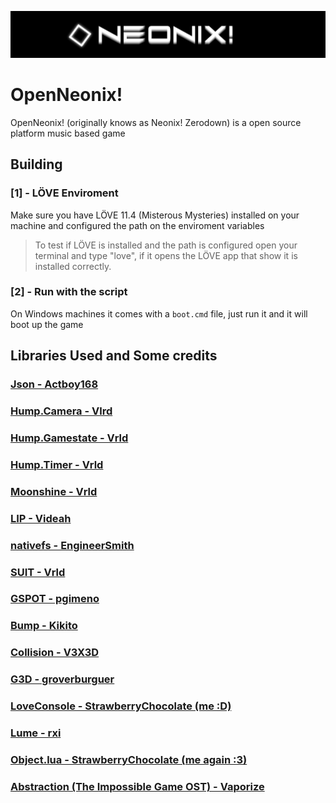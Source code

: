 ![](assets/logo.png)

# OpenNeonix!

OpenNeonix! (originally knows as Neonix! Zerodown) is a open source platform music based game

## Building
### [1] - LÖVE Enviroment
Make sure you have LÖVE 11.4 (Misterous Mysteries) installed on your machine and configured the path on the enviroment variables

> To test if LÖVE is installed and the path is configured open your terminal and type "love", if it opens the LÖVE app that show it is installed correctly.

### [2] - Run with the script
On Windows machines it comes with a `boot.cmd` file, just run it and it will boot up the game

## Libraries Used and Some credits

### [Json - Actboy168](https://github.com/actboy168/json.lua/blob/master/json.lua)
### [Hump.Camera - Vlrd](https://github.com/vrld/hump)
### [Hump.Gamestate - Vrld](https://github.com/vrld/hump)
### [Hump.Timer - Vrld](https://github.com/vrld/hump)
### [Moonshine - Vrld](https://github.com/vrld/moonshine)
### [LIP - Videah](https://github.com/videah/Love_INI_Parser/blob/master/LIP.lua)
### [nativefs - EngineerSmith](https://github.com/EngineerSmith/nativefs)
### [SUIT - Vrld](https://github.com/vrld/SUIT)
### [GSPOT - pgimeno](https://notabug.org/pgimeno/Gspot/src/master/main.lua)
### [Bump - Kikito](https://github.com/kikito/bump.lua)
### [Collision - V3X3D](https://gitlab.com/V3X3D/love-libs/-/tree/master/CollisionLib)
### [G3D - groverburguer](https://github.com/groverburger/g3d)
### [LoveConsole - StrawberryChocolate (me :D)](https://github.com/Doge2Dev/LoveConsole)
### [Lume - rxi](https://github.com/rxi/lume/)
### [Object.lua - StrawberryChocolate (me again :3)](https://github.com/Doge2Dev/Object.lua)
### [Abstraction (The Impossible Game OST) - Vaporize](https://www.newgrounds.com/audio/listen/56709)